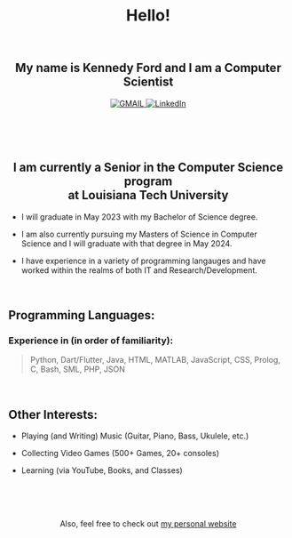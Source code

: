 <h1 align="center">Hello!</h1>
<br>

<h2 align="center">My name is Kennedy Ford and I am a Computer Scientist</h2>

<p align="center">
  <a href="https://mail.google.com/mail/u/0/?view=cm&fs=1&to=knf010@latech.edu&tf=1">
      <img alt="GMAIL" src="https://img.shields.io/badge/Email-Contact-darkred?style=for-the-badge&logo=gmail&labelColor=grey&logoColor=white" />
    </a>
 <a href="https://www.linkedin.com/in/kennedy-ford-0567ba205">
      <img alt="LinkedIn" src="https://img.shields.io/badge/LinkedIn-Connect-Blue?style=for-the-badge&logo=LinkedIn" />
    </a>

</p>

<br><br><br>

<h2 align="center">I am currently a Senior in the Computer Science program <br>at Louisiana Tech University</h2>

  - I will graduate in May 2023 with my Bachelor of Science degree.
  
  - I am also currently pursuing my Masters of Science in Computer Science and I will graduate with that degree in May 2024.
  
  - I have experience in a variety of programming langauges and have worked within the realms of both IT and Research/Development.
  
<br>

## Programming Languages:

### Experience in (in order of familiarity):
  > Python, Dart/Flutter, Java, HTML, MATLAB, JavaScript, CSS, Prolog, C, Bash, SML, PHP, JSON

<br>

## Other Interests:
  - Playing (and Writing) Music (Guitar, Piano, Bass, Ukulele, etc.)
 
  - Collecting Video Games (500+ Games, 20+ consoles)

  - Learning (via YouTube, Books, and Classes)

<br><br><br>

<p align="center"> Also, feel free to check out <a href="https://www.kennedyford.xyz" target="_blank" rel="noopener noreferrer">my personal website</a>
